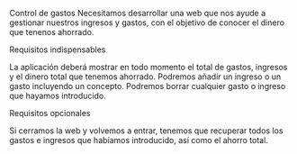 Control de gastos
Necesitamos desarrollar una web que nos ayude a gestionar nuestros ingresos y gastos, con el objetivo de conocer el dinero que tenenos ahorrado.

Requisitos indispensables


La aplicación deberá mostrar en todo momento el total de gastos, ingresos y el dinero total que tenemos ahorrado.
Podremos añadir un ingreso o un gasto incluyendo un concepto.
Podremos borrar cualquier gasto o ingreso que hayamos introducido.


Requisitos opcionales

Si cerramos la web y volvemos a entrar, tenemos que recuperar todos los gastos e ingresos que habíamos introducido, así como el ahorro total.
